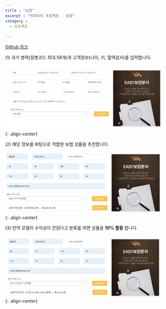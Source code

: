 ```yaml
---
title : "보험"
excerpt : "빅데이터 프로젝트 - 보험"
category :
  - 프로젝트

---
```


[Github 링크](https://github.com/POSCO-AI-BIG-9th-A/POSCO_Academy_A2
)     

(1) 과거 병력(질병코드 최대 58개)과 고객정보(나이, 키, 혈액검사)를 입력합니다.  

![](/assets/images/recommend1.png){: .align-center}  

(2) 해당 정보를 바탕으로 적합한 보험 상품을 추천합니다.  

![](/assets/images/recommend2.png){: .align-center}  

(3) 만약 모델이 수익성이 안된다고 분류를 하면 상품을 **10% 할증** 합니다.  

![](/assets/images/recommend3.png){: .align-center}  
